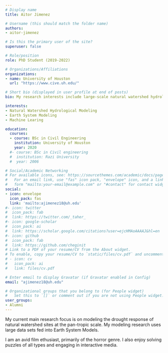```yaml
---
# Display name
title: Aitor Jimenez

# Username (this should match the folder name)
authors:
- aitor-jimenez

# Is this the primary user of the site?
superuser: false

# Role/position
role: PhD Student (2019-2022)

# Organizations/Affiliations
organizations:
- name: University of Houston
  url: "https://www.cive.uh.edu/"

# Short bio (displayed in user profile at end of posts)
bio: My research interests include large-scale natural watershed hydrological modeling and big data analysis

interests:
- Natural Watershed Hydrological Modeling
- Earth System Modeling
- Machine Learing

education:
  courses:
  - course: BSc in Civil Engineering
    institution: University of Houston
    year: 2020
  #- course: BSc in Civil engineering
  #  institution: Razi University
  #  year: 2006

# Social/Academic Networking
# For available icons, see: https://sourcethemes.com/academic/docs/page-builder/#icons
#   For an email link, use "fas" icon pack, "envelope" icon, and a link in the
#   form "mailto:your-email@example.com" or "#contact" for contact widget.
social:
- icon: envelope
  icon_pack: fas
  link: 'mailto:ajimenez18@uh.edu'
#- icon: twitter
#  icon_pack: fab
#  link: https://twitter.com/_taher_
#- icon: google-scholar
#  icon_pack: ai
#  link: https://scholar.google.com/citations?user=ejcHMAoAAAAJ&hl=en
#- icon: github
#  icon_pack: fab
#  link: https://github.com/cheginit
# Link to a PDF of your resume/CV from the About widget.
# To enable, copy your resume/CV to `static/files/cv.pdf` and uncomment the lines below.
# - icon: cv
#   icon_pack: ai
#   link: files/cv.pdf

# Enter email to display Gravatar (if Gravatar enabled in Config)
email: "ajimenez18@uh.edu"

# Organizational groups that you belong to (for People widget)
#   Set this to `[]` or comment out if you are not using People widget.
user_groups:
- Alumni
---
```


My current main research focus is on modeling the drought response of natural watershed sites at the pan-tropic scale. My modeling research uses large data sets fed into Earth System Models.

I am an avid film ethusiast, primarily of the horror genre. I also enjoy solving puzzles of all types and engaging in interactive media.
